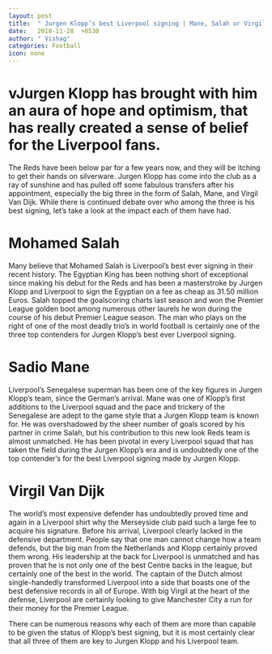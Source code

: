 ```yaml
---
layout: post
title:  " Jurgen Klopp’s best Liverpool signing | Mane, Salah or Virgil Van Dijk?"
date:   2018-11-28  +0530
author: " Vishag"
categories: Football
icon: none
--- 
```


# vJurgen Klopp has brought with him an aura of hope and optimism, that has really created a sense of belief for the Liverpool fans.
The Reds have been below par for a few years now, and they will be itching to get their hands on silverware. Jurgen Klopp has come into the club as a ray of sunshine and has pulled off some fabulous transfers after his appointment, especially the big three in the form of Salah, Mane, and Virgil Van Dijk. While there is continued debate over who among the three is his best signing, let’s take a look at the impact each of them have had. 

 

# Mohamed Salah
Many believe that Mohamed Salah is Liverpool’s best ever signing in their recent history. The Egyptian King has been nothing short of exceptional since making his debut for the Reds and has been a masterstroke by Jurgen Klopp and Liverpool to sign the Egyptian on a fee as cheap as 31.50 million Euros. Salah topped the goalscoring charts last season and won the Premier League golden boot among numerous other laurels he won during the course of his debut Premier League season. The man who plays on the right of one of the most deadly trio’s in world football is certainly one of the three top contenders for Jurgen Klopp’s best ever Liverpool signing.

 

# Sadio Mane
Liverpool’s Senegalese superman has been one of the key figures in Jurgen Klopp’s team, since the German’s arrival. Mane was one of Klopp’s first additions to the Liverpool squad and the pace and trickery of the Senegalese are adept to the game style that a Jurgen Klopp team is known for. He was overshadowed by the sheer number of goals scored by his partner in crime Salah, but his contribution to this new look Reds team is almost unmatched. He has been pivotal in every Liverpool squad that has taken the field during the Jurgen Klopp’s era and is undoubtedly one of the top contender’s for the best Liverpool signing made by Jurgen Klopp.

 

# Virgil Van Dijk
The world’s most expensive defender has undoubtedly proved time and again in a Liverpool shirt why the Merseyside club paid such a large fee to acquire his signature. Before his arrival, Liverpool clearly lacked in the defensive department. People say that one man cannot change how a team defends, but the big man from the Netherlands and Klopp certainly proved them wrong. His leadership at the back for Liverpool is unmatched and has proven that he is not only one of the best Centre backs in the league, but certainly one of the best in the world. The captain of the Dutch almost single-handedly transformed Liverpool into a side that boasts one of the best defensive records in all of Europe. With big Virgil at the heart of the defense, Liverpool are certainly looking to give Manchester City a run for their money for the Premier League. 

There can be numerous reasons why each of them are more than capable to be given the status of Klopp’s best signing, but it is most certainly clear that all three of them are key to Jurgen Klopp and his Liverpool team. 